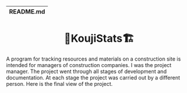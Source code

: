README.md |
|:---|
<h1 align="center">🚧KoujiStats🏗</h1>
<div align="width">
A program for tracking resources and materials on a construction site is intended for managers of construction companies.
I was the project manager. The project went through all stages of development and documentation. At each stage the project was carried out by a different person.
Here is the final view of the project.
</div>
